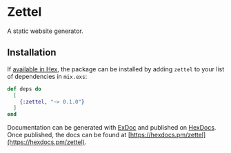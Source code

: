 # Zettel

A static website generator.

## Installation

If [available in Hex](https://hex.pm/docs/publish), the package can be installed
by adding `zettel` to your list of dependencies in `mix.exs`:

```elixir
def deps do
  [
    {:zettel, "~> 0.1.0"}
  ]
end
```

Documentation can be generated with [ExDoc](https://github.com/elixir-lang/ex_doc)
and published on [HexDocs](https://hexdocs.pm). Once published, the docs can
be found at [https://hexdocs.pm/zettel](https://hexdocs.pm/zettel).

